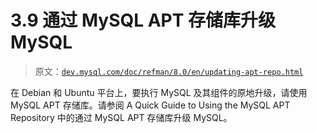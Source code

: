 # 3.9 通过 MySQL APT 存储库升级 MySQL

> 原文：[`dev.mysql.com/doc/refman/8.0/en/updating-apt-repo.html`](https://dev.mysql.com/doc/refman/8.0/en/updating-apt-repo.html)

在 Debian 和 Ubuntu 平台上，要执行 MySQL 及其组件的原地升级，请使用 MySQL APT 存储库。请参阅 A Quick Guide to Using the MySQL APT Repository 中的通过 MySQL APT 存储库升级 MySQL。
